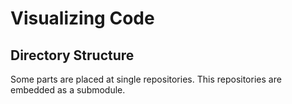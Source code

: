 # Visualizing Code

## Directory Structure

Some parts are placed at single repositories. This repositories are embedded as a submodule.

